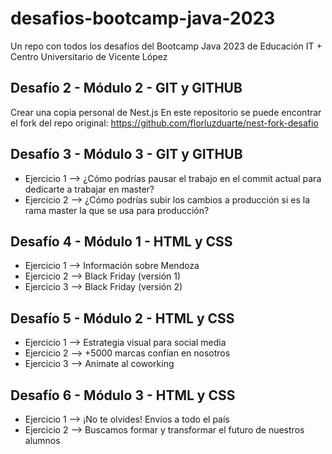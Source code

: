 # desafios-bootcamp-java-2023

Un repo con todos los desafíos del Bootcamp Java 2023 de Educación IT + Centro Universitario de Vicente López

## Desafío 2 - Módulo 2 - GIT y GITHUB

Crear una copia personal de Nest.js
En este repositorio se puede encontrar el fork del repo original: https://github.com/florluzduarte/nest-fork-desafio

## Desafío 3 - Módulo 3 - GIT y GITHUB

- Ejercicio 1 --> ¿Cómo podrías pausar el trabajo en el commit actual para dedicarte a trabajar en master?
- Ejercicio 2 --> ¿Cómo podrías subir los cambios a producción si es la rama master la que se usa para producción?

## Desafío 4 - Módulo 1 - HTML y CSS

- Ejercicio 1 --> Información sobre Mendoza
- Ejercicio 2 --> Black Friday (versión 1)
- Ejercicio 3 --> Black Friday (versión 2)

## Desafío 5 - Módulo 2 - HTML y CSS

- Ejercicio 1 --> Estrategia visual para social media
- Ejercicio 2 --> +5000 marcas confían en nosotros
- Ejercicio 3 --> Animate al coworking

## Desafío 6 - Módulo 3 - HTML y CSS

- Ejercicio 1 --> ¡No te olvides! Envíos a todo el país
- Ejercicio 2 --> Buscamos formar y transformar el futuro de nuestros alumnos
